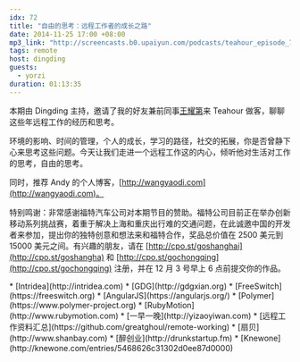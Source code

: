 ```yaml
---
idx: 72
title: "自由的思考：远程工作者的成长之路"
date: 2014-11-25 17:00 +08:00
mp3_link: "http://screencasts.b0.upaiyun.com/podcasts/teahour_episode_72.m4a"
tags: remote
host: dingding
guests:
  - yorzi
duration: 01:13:35
---
```


本期由 Dingding 主持，邀请了我的好友兼前同事[王耀第](http://wangyaodi.com/)来 Teahour 做客，聊聊这些年远程工作的经历和思考。

环境的影响、时间的管理，个人的成长，学习的路径，社交的拓展，你是否曾静下心来思考这些问题。今天让我们走进一个远程工作这的内心，倾听他对生活对工作的思考，自由的思考。

同时，推荐 Andy 的个人博客，[http://wangyaodi.com](http://wangyaodi.com)。

特别鸣谢：非常感谢福特汽车公司对本期节目的赞助。福特公司目前正在举办创新移动系列挑战赛，着重于解决上海和重庆出行难的交通问题，在此诚邀中国的开发者来参加，提出你的独特创意和想法来和福特合作，奖品总价值在 2500 美元到 15000 美元之间。有兴趣的朋友，请在 [http://cpo.st/goshanghai](http://cpo.st/goshangha) 和 [http://cpo.st/gochongqing](http://cpo.st/gochongqing) 注册，并在 12 月 3 号早上 6 点前提交你的作品。

<section class="notes" markdown="1">
* [Intridea](http://intridea.com)
* [GDG](http://gdgxian.org)
* [FreeSwitch](https://freeswitch.org)
* [AngularJS](https://angularjs.org/)
* [Polymer](https://www.polymer-project.org)
* [RubyMotion](http://www.rubymotion.com)
* [一早一晚](http://yizaoyiwan.com)
* [远程工作资料汇总](https://github.com/greatghoul/remote-working)
* [扇贝](http://www.shanbay.com)
* [醉创业](http://drunkstartup.fm)
* [Knewone](http://knewone.com/entries/5468626c31302d0ee87d0000)
</section>
